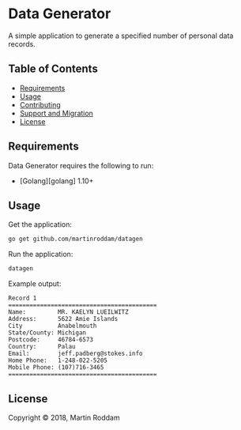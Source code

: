 Data Generator
==========

A simple application to generate a specified number of personal data records.

Table of Contents
-----------------

  * [Requirements](#requirements)
  * [Usage](#usage)
  * [Contributing](#contributing)
  * [Support and Migration](#support-and-migration)
  * [License](#license)


Requirements
------------

Data Generator requires the following to run:

  * [Golang][golang] 1.10+


Usage
-----

Get the application:

```sh
go get github.com/martinroddam/datagen
```

Run the application:

```sh
datagen
```

Example output:

```
Record 1
==========================================
Name:         MR. KAELYN LUEILWITZ
Address:      5622 Amie Islands
City          Anabelmouth
State/County: Michigan
Postcode:     46784-6573
Country:      Palau
Email:        jeff.padberg@stokes.info
Home Phone:   1-248-022-5205
Mobile Phone: (107)716-3465
==========================================
```

License
-------

Copyright &copy; 2018, Martin Roddam

[node]: https://golang.org/